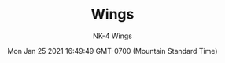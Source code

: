 ---
category: "wall_covering"
date: "Mon Jan 25 2021 16:49:49 GMT-0700 (Mountain Standard Time)"
description: "null"
designer: "Nissa Kauppila"
href: "https://www.areaenvironments.com/nissa-kauppila"
image_primary: "./img/NK_Wings_Art.jpg"
image_secondary: "./img/NK_Wings_Interior.jpg"
image_thumb: "./img/Nissa+Kauppila.png"
manufacturer: "Area Environments"
slug: "/manufacturers/area_environments/wall_covering/wings"
subtitle: "NK-4 Wings"
tags:
  - "area_environments"
  - "wall_covering"
title: "Wings"
---
